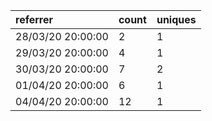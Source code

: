 | referrer          | count | uniques |
| :---------------- | :---- | :------ |
| 28/03/20 20:00:00 | 2     | 1       |
| 29/03/20 20:00:00 | 4     | 1       |
| 30/03/20 20:00:00 | 7     | 2       |
| 01/04/20 20:00:00 | 6     | 1       |
| 04/04/20 20:00:00 | 12    | 1       |